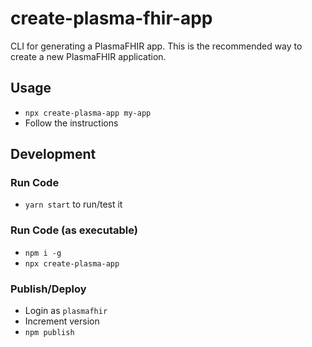 # create-plasma-fhir-app
CLI for generating a PlasmaFHIR app. This is the recommended way to create a new PlasmaFHIR application.

## Usage
- `npx create-plasma-app my-app`
- Follow the instructions

## Development

### Run Code
- `yarn start` to run/test it

### Run Code (as executable)
- `npm i -g`
- `npx create-plasma-app`

### Publish/Deploy
- Login as `plasmafhir`
- Increment version
- `npm publish`